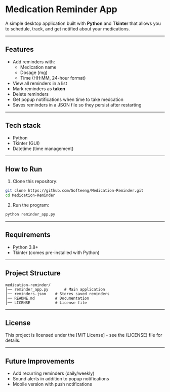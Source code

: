 # Medication Reminder App

A simple desktop application built with **Python** and **Tkinter** that allows you to schedule, track, and get notified about your medications.

---

## Features
- Add reminders with:
    - Medication name
    - Dosage (mg)
    - Time (HH:MM, 24-hour format)
- View all reminders in a list
- Mark reminders as **taken**
- Delete reminders
- Get popup notifications when time to take medcation
- Saves reminders in a JSON file so they persist after restarting

---

## Tech stack
- Python
- Tkinter (GUI)
- Datetime (time management)

---

## How to Run
1. Clone this repository:
```bash
git clone https://github.com/Softeeng/Medication-Reminder.git
cd Medication-Reminder
```
2. Run the program:
```bash
python reminder_app.py
```

---

## Requirements
- Python 3.8+
- Tkinter (comes pre-installed with Python)

---

## Project Structure
```text
medication-reminder/
│── reminder_app.py       # Main application
│── reminders.json    # Stores saved reminders
│── README.md         # Documentation
│── LICENSE           # License file
```

---

## License
This project is licensed under the [MIT License] - see the (LICENSE) file for details.

---

## Future Improvements
- Add recurring reminders (daily/weekly)
- Sound alerts in addition to popup notifications
- Mobile version with push notifications
